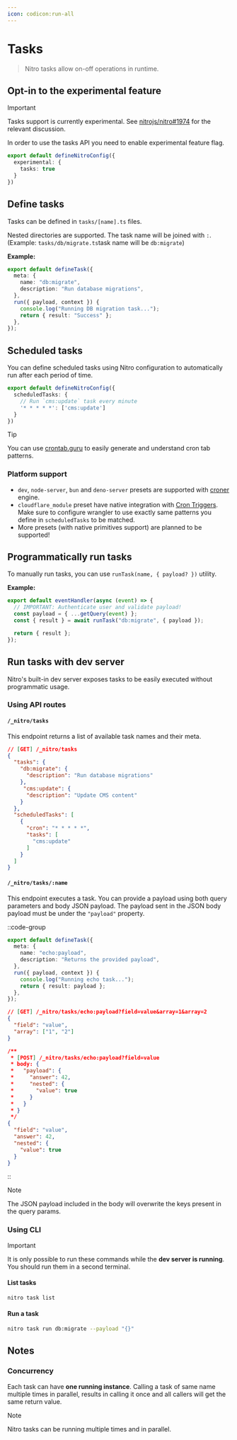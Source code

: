 ```yaml
---
icon: codicon:run-all
---
```


# Tasks

> Nitro tasks allow on-off operations in runtime.

## Opt-in to the experimental feature

> [!IMPORTANT]
> Tasks support is currently experimental.
> See [nitrojs/nitro#1974](https://github.com/nitrojs/nitro/issues/1974) for the relevant discussion.

In order to use the tasks API you need to enable experimental feature flag.

```ts [nitro.config.ts]
export default defineNitroConfig({
  experimental: {
    tasks: true
  }
})
```

## Define tasks

Tasks can be defined in `tasks/[name].ts` files.

Nested directories are supported. The task name will be joined with `:`. (Example: `tasks/db/migrate.ts`task name will be `db:migrate`)

**Example:**

```ts [tasks/db/migrate.ts]
export default defineTask({
  meta: {
    name: "db:migrate",
    description: "Run database migrations",
  },
  run({ payload, context }) {
    console.log("Running DB migration task...");
    return { result: "Success" };
  },
});
```

## Scheduled tasks

You can define scheduled tasks using Nitro configuration to automatically run after each period of time.

```ts [nitro.config.ts]
export default defineNitroConfig({
  scheduledTasks: {
    // Run `cms:update` task every minute
    '* * * * *': ['cms:update']
  }
})
```

> [!TIP]
> You can use [crontab.guru](https://crontab.guru/) to easily generate and understand cron tab patterns.

### Platform support

- `dev`, `node-server`, `bun` and `deno-server` presets are supported with [croner](https://croner.56k.guru/) engine.
- `cloudflare_module` preset have native integration with [Cron Triggers](https://developers.cloudflare.com/workers/configuration/cron-triggers/). Make sure to configure wrangler to use exactly same patterns you define in `scheduledTasks` to be matched.
- More presets (with native primitives support) are planned to be supported!

## Programmatically run tasks

To manually run tasks, you can use `runTask(name, { payload? })` utility.

**Example:**

```ts [api/migrate.ts]
export default eventHandler(async (event) => {
  // IMPORTANT: Authenticate user and validate payload!
  const payload = { ...getQuery(event) };
  const { result } = await runTask("db:migrate", { payload });

  return { result };
});
```

## Run tasks with dev server

Nitro's built-in dev server exposes tasks to be easily executed without programmatic usage.

### Using API routes

#### `/_nitro/tasks`

This endpoint returns a list of available task names and their meta.

```json
// [GET] /_nitro/tasks
{
  "tasks": {
    "db:migrate": {
      "description": "Run database migrations"
    },
     "cms:update": {
      "description": "Update CMS content"
    }
  },
  "scheduledTasks": [
    {
      "cron": "* * * * *",
      "tasks": [
        "cms:update"
      ]
    }
  ]
}
```

#### `/_nitro/tasks/:name`

This endpoint executes a task. You can provide a payload using both query parameters and body JSON payload. The payload sent in the JSON body payload must be under the `"payload"` property.

::code-group
```ts [tasks/echo/payload.ts]
export default defineTask({
  meta: {
    name: "echo:payload",
    description: "Returns the provided payload",
  },
  run({ payload, context }) {
    console.log("Running echo task...");
    return { result: payload };
  },
});
```
```json [GET]
// [GET] /_nitro/tasks/echo:payload?field=value&array=1&array=2
{
  "field": "value",
  "array": ["1", "2"]
}
```
```json [POST]
/**
 * [POST] /_nitro/tasks/echo:payload?field=value
 * body: {
 *   "payload": {
 *     "answer": 42,
 *     "nested": {
 *       "value": true
 *     }
 *   }
 * }
 */
{
  "field": "value",
  "answer": 42,
  "nested": {
    "value": true
  }
}
```
::

> [!NOTE]
> The JSON payload included in the body will overwrite the keys present in the query params.

### Using CLI

> [!IMPORTANT]
> It is only possible to run these commands while the **dev server is running**. You should run them in a second terminal.

#### List tasks

```sh
nitro task list
```

#### Run a task

```sh
nitro task run db:migrate --payload "{}"
```

## Notes

### Concurrency

Each task can have **one running instance**. Calling a task of same name multiple times in parallel, results in calling it once and all callers will get the same return value.

> [!NOTE]
> Nitro tasks can be running multiple times and in parallel.
